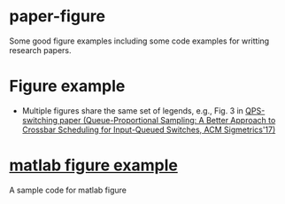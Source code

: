 # paper-figure
Some good figure examples including some code examples for writting research papers. 


# Figure example
- Multiple figures share the same set of legends, e.g., Fig. 3 in  [QPS-switching paper (Queue-Proportional Sampling: A Better Approach to Crossbar Scheduling for Input-Queued Switches, ACM Sigmetrics'17)](http://delivery.acm.org/10.1145/3090000/3084440/a2-gong.pdf?ip=137.189.98.12&id=3084440&acc=ACTIVE%20SERVICE&key=CDD1E79C27AC4E65%2E63D3CA449C1BD759%2E4D4702B0C3E38B35%2E4D4702B0C3E38B35&CFID=803500201&CFTOKEN=21812851&__acm__=1504066109_b4cd2b7d52a9de792c7a4f8b93539896)


# [matlab figure example](matlab_sample.m)
A sample code for matlab figure


